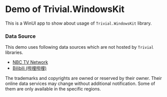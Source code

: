# Demo of Trivial.WindowsKit

This is a WinUI app to show about usage of `Trivial.WindowsKit` library.

### Data Source

This demo uses following data sources which are not hosted by `Trivial` libraries.

- [NBC TV Network](https://www.nbc.com/)
- [Bilibili (哔哩哔哩)](https://www.bilibili.com/)

The trademarks and copyrights are owned or reserved by their owner.
Their online data services may change without additional notification.
Some of them are only available in the specific regions.

